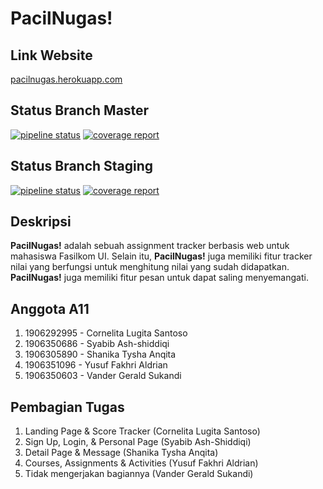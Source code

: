 # PacilNugas!

## Link Website

[pacilnugas.herokuapp.com](https://pacilnugas.herokuapp.com)

## Status Branch Master

[![pipeline status](https://gitlab.com/a11-pacilnugas/pacilnugas/badges/master/pipeline.svg)](https://gitlab.com/a11-pacilnugas/pacilnugas/-/commits/master)
[![coverage report](https://gitlab.com/a11-pacilnugas/pacilnugas/badges/master/coverage.svg)](https://gitlab.com/a11-pacilnugas/pacilnugas/-/commits/master)

## Status Branch Staging

[![pipeline status](https://gitlab.com/a11-pacilnugas/pacilnugas/badges/staging/pipeline.svg)](https://gitlab.com/a11-pacilnugas/pacilnugas/-/commits/staging)
[![coverage report](https://gitlab.com/a11-pacilnugas/pacilnugas/badges/staging/coverage.svg)](https://gitlab.com/a11-pacilnugas/pacilnugas/-/commits/staging)

## Deskripsi

**PacilNugas!** adalah sebuah assignment tracker berbasis web untuk mahasiswa Fasilkom UI. Selain itu, **PacilNugas!** juga memiliki fitur tracker nilai yang berfungsi untuk menghitung nilai yang sudah didapatkan. **PacilNugas!** juga memiliki fitur pesan untuk dapat saling menyemangati.

## Anggota A11

1. 1906292995 - Cornelita Lugita Santoso
2. 1906350686 - Syabib Ash-shiddiqi
3. 1906305890 - Shanika Tysha Anqita
4. 1906351096 - Yusuf Fakhri Aldrian
5. 1906350603 - Vander Gerald Sukandi

## Pembagian Tugas

1. Landing Page & Score Tracker (Cornelita Lugita Santoso)
2. Sign Up, Login, & Personal Page (Syabib Ash-Shiddiqi)
3. Detail Page & Message (Shanika Tysha Anqita)
4. Courses, Assignments & Activities (Yusuf Fakhri Aldrian)
5. Tidak mengerjakan bagiannya (Vander Gerald Sukandi)
